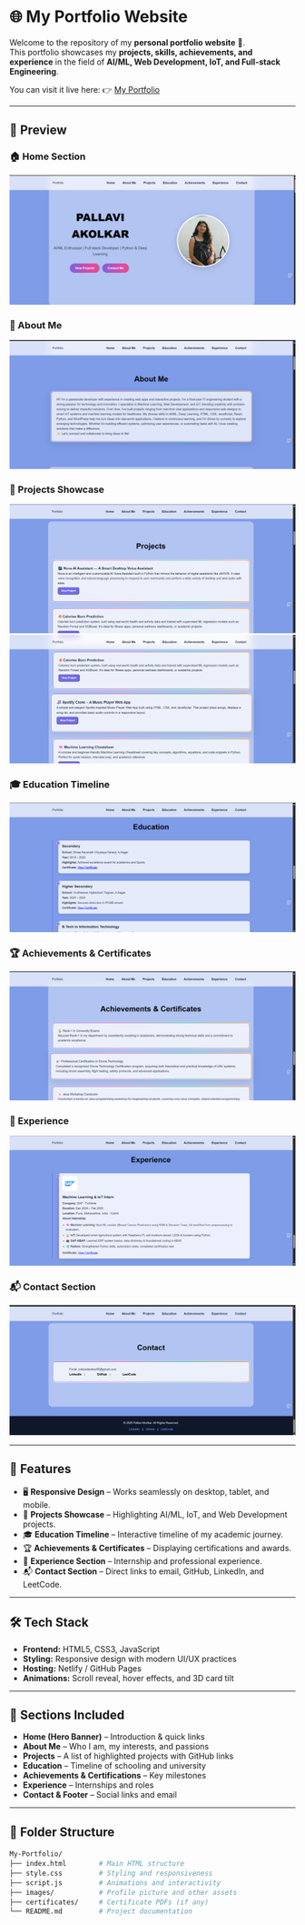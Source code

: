 # 🌐 My Portfolio Website

Welcome to the repository of my **personal portfolio website** 🎉.  
This portfolio showcases my **projects, skills, achievements, and experience** in the field of **AI/ML, Web Development, IoT, and Full-stack Engineering**.  

You can visit it live here: 👉 [My Portfolio](https://pallaviakolkar-portfolio.netlify.app/)  

---

## 📸 Preview 

### 🏠 Home Section  
![Home Screenshot](Images/ss1.png)  

### 🙋 About Me  
![About Screenshot](Images/ss2.png)  

### 📂 Projects Showcase  
![Projects Screenshot](Images/ss3.png)  
![Projects Screenshot](Images/ss4.png) 

### 🎓 Education Timeline  
![Education Screenshot](Images/ss5.png)  

### 🏆 Achievements & Certificates  
![Achievements Screenshot](Images/ss6.png)  

### 💼 Experience  
![Experience Screenshot](Images/ss7.png)  

### 📬 Contact Section  
![Contact Screenshot](Images/ss8.png)  

---

## 🚀 Features  

- 🖥️ **Responsive Design** – Works seamlessly on desktop, tablet, and mobile.  
- 📂 **Projects Showcase** – Highlighting AI/ML, IoT, and Web Development projects.  
- 🎓 **Education Timeline** – Interactive timeline of my academic journey.  
- 🏆 **Achievements & Certificates** – Displaying certifications and awards.  
- 💼 **Experience Section** – Internship and professional experience.  
- 📬 **Contact Section** – Direct links to email, GitHub, LinkedIn, and LeetCode.  

---

## 🛠️ Tech Stack  

- **Frontend:** HTML5, CSS3, JavaScript  
- **Styling:** Responsive design with modern UI/UX practices  
- **Hosting:** Netlify / GitHub Pages  
- **Animations:** Scroll reveal, hover effects, and 3D card tilt  

---

## 📌 Sections Included  

- **Home (Hero Banner)** – Introduction & quick links  
- **About Me** – Who I am, my interests, and passions  
- **Projects** – A list of highlighted projects with GitHub links  
- **Education** – Timeline of schooling and university  
- **Achievements & Certifications** – Key milestones  
- **Experience** – Internships and roles  
- **Contact & Footer** – Social links and email  

---

## 📂 Folder Structure  

```bash
My-Portfolio/
├── index.html        # Main HTML structure
├── style.css         # Styling and responsiveness
├── script.js         # Animations and interactivity
├── images/           # Profile picture and other assets
├── certificates/     # Certificate PDFs (if any)
└── README.md         # Project documentation
